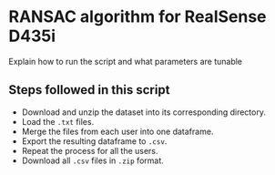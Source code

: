 # RANSAC algorithm for RealSense D435i

Explain how to run the script and what parameters are tunable


## Steps followed in this script

* Download and unzip the dataset into its corresponding directory.
* Load the `.txt` files.
* Merge the files from each user into one dataframe.
* Export the resulting dataframe to `.csv`.
* Repeat the process for all the users.
* Download all `.csv` files in `.zip` format.
